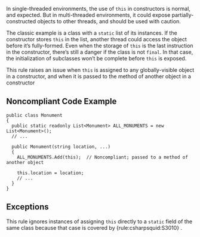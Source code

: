 In single-threaded environments, the use of `this` in constructors is normal, and expected. But in multi-threaded environments, it could expose partially-constructed objects to other threads, and should be used with caution.
 
The classic example is a class with a `static` list of its instances. If the constructor stores `this` in the list, another thread could access the object before it’s fully-formed. Even when the storage of `this` is the last instruction in the constructor, there’s still a danger if the class is not `final`. In that case, the initialization of subclasses won’t be complete before `this` is exposed.
 
This rule raises an issue when `this` is assigned to any globally-visible object in a constructor, and when it is passed to the method of another object in a constructor
 
## Noncompliant Code Example

    public class Monument
    {
      public static readonly List<Monument> ALL_MONUMENTS = new List<Monument>();
      // ...
    
      public Monument(string location, ...)
      {
        ALL_MONUMENTS.Add(this);  // Noncompliant; passed to a method of another object
    
        this.location = location;
        // ...
      }
    }

## Exceptions
 
This rule ignores instances of assigning `this` directly to a `static` field of the same class because that case is covered by {rule:csharpsquid:S3010} .